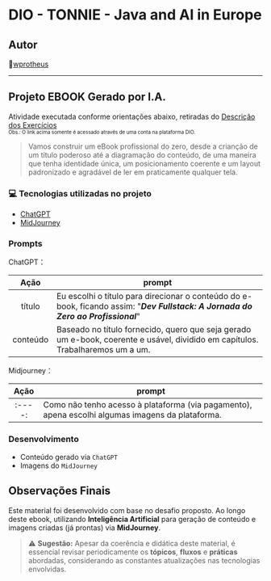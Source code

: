 # DIO - TONNIE - Java and AI in Europe

## Autor

🔸[wprotheus](https://github.com/wprotheus)

---

## Projeto EBOOK Gerado por I.A.

Atividade executada conforme orientações abaixo, retiradas do [Descrição dos Exercícios](https://web.dio.me/lab/criando-um-ebook-com-chatgpt-midjourney/learning/95e6cf89-1087-46ce-9692-9af4cf4650b0)  
<small><sup>Obs.: O link acima somente é acessado através de uma conta na plataforma DIO.</sup></small>

> Vamos construir um eBook profissional do zero, desde a crianção de um título poderoso até a diagramação do conteúdo, de uma maneira que tenha identidade única, um posicionamento coerente e um layout padronizado e agradável de ler em praticamente qualquer tela.

### 💻 Tecnologias utilizadas no projeto

- [ChatGPT](https://chat.openai.com/)
- [MidJourney](https://www.midjourney.com/)

### Prompts

ChatGPT：

|   Ação   | prompt                                                                                                                            |
| :------: |-----------------------------------------------------------------------------------------------------------------------------------|
|  título  | Eu escolhi o título para direcionar o conteúdo do e-book, ficando assim: "***Dev Fullstack: A Jornada do Zero ao Profissional***" |
| conteúdo | Baseado no título fornecido, quero que seja gerado um e-book, coerente e usável, dividido em capítulos. Trabalharemos um a um.    |

Midjourney：

|  Ação  | prompt                                                                                           |
| :----: |--------------------------------------------------------------------------------------------------|
| :----: | Como não tenho acesso à plataforma (via pagamento), apena escolhi algumas imagens da plataforma. |

### Desenvolvimento

- Conteúdo gerado via `ChatGPT`
- Imagens do `MidJourney`


## Observações Finais

Este material foi desenvolvido com base no desafio proposto. Ao longo deste ebook, utilizando **Inteligência Artificial** para geração de conteúdo e imagens criadas (já prontas) via **MidJourney**.

> ⚠️ **Sugestão:** Apesar da coerência e didática deste material, é essencial revisar periodicamente os **tópicos**, **fluxos** e **práticas** abordadas, considerando as constantes atualizações nas tecnologias envolvidas.
